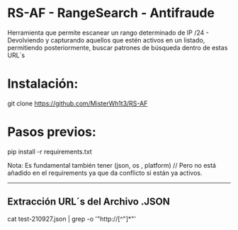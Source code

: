 # RS-AF - RangeSearch - Antifraude
Herramienta que permite escanear un rango determinado de IP /24 - Devolviendo y capturando aquellos que estén activos en un listado, permitiendo posteriormente, buscar patrones de búsqueda dentro de estas URL´s

<h1>Instalación:</h1>

git clone https://github.com/MisterWh1t3/RS-AF

<h1>Pasos previos:</h1>

pip install -r requirements.txt

Nota: Es fundamental también tener (json, os , platform) // Pero no está añadido en el requirements ya que da conflicto si están ya activos.

-------------------------------------------------------------------------------------------------------------------------------------------

<H2> Extracción URL´s del Archivo .JSON </H2>

cat test-210927.json | grep -o '"http://[^"]*"' 

